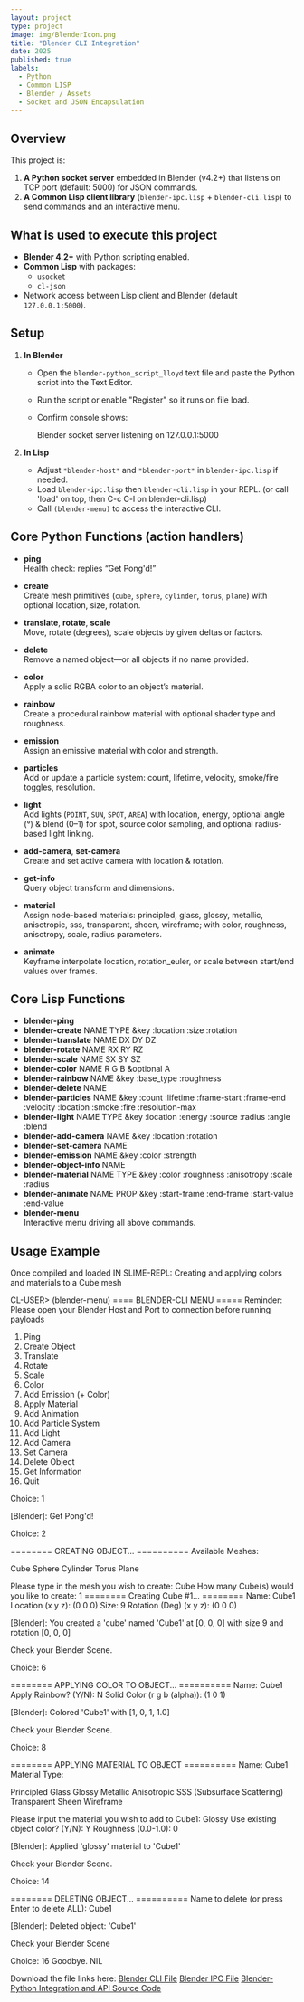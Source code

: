 ```yaml
---
layout: project
type: project
image: img/BlenderIcon.png
title: "Blender CLI Integration"
date: 2025
published: true
labels:
  - Python
  - Common LISP
  - Blender / Assets
  - Socket and JSON Encapsulation
---
```


Overview
--------
This project is:
1. **A Python socket server** embedded in Blender (v4.2+) that listens on TCP port (default: 5000) for JSON commands.
2. **A Common Lisp client library** (`blender-ipc.lisp` + `blender-cli.lisp`) to send commands and an interactive menu.

What is used to execute this project
-------------
- **Blender 4.2+** with Python scripting enabled.
- **Common Lisp** with packages:
  - `usocket`
  - `cl-json`
- Network access between Lisp client and Blender (default `127.0.0.1:5000`).

Setup
-----
1. **In Blender**  
   - Open the `blender-python_script_lloyd` text file and paste the Python script into the Text Editor.  
   - Run the script or enable "Register" so it runs on file load.  
   - Confirm console shows:  
     
     Blender socket server listening on 127.0.0.1:5000
     

2. **In Lisp**  
   - Adjust `*blender-host*` and `*blender-port*` in `blender-ipc.lisp` if needed.  
   - Load `blender-ipc.lisp` then `blender-cli.lisp` in your REPL. (or call 'load' on top, then C-c C-l on blender-cli.lisp)  
   - Call `(blender-menu)` to access the interactive CLI.

Core Python Functions (action handlers)
---------------------------------------
- **ping**  
  Health check: replies “Get Pong'd!”

- **create**  
  Create mesh primitives (`cube`, `sphere`, `cylinder`, `torus`, `plane`) with optional location, size, rotation.

- **translate**, **rotate**, **scale**  
  Move, rotate (degrees), scale objects by given deltas or factors.

- **delete**  
  Remove a named object—or all objects if no name provided.

- **color**  
  Apply a solid RGBA color to an object’s material.

- **rainbow**  
  Create a procedural rainbow material with optional shader type and roughness.

- **emission**  
  Assign an emissive material with color and strength.

- **particles**  
  Add or update a particle system: count, lifetime, velocity, smoke/fire toggles, resolution.

- **light**  
  Add lights (`POINT`, `SUN`, `SPOT`, `AREA`) with location, energy, optional angle (°) & blend (0–1) for spot, source color sampling, and optional radius-based light linking.

- **add-camera**, **set-camera**  
  Create and set active camera with location & rotation.

- **get-info**  
  Query object transform and dimensions.

- **material**  
  Assign node-based materials: principled, glass, glossy, metallic, anisotropic, sss, transparent, sheen, wireframe; with color, roughness, anisotropy, scale, radius parameters.

- **animate**  
  Keyframe interpolate location, rotation_euler, or scale between start/end values over frames.

Core Lisp Functions
-------------------
- **blender-ping**
- **blender-create** NAME TYPE &key :location :size :rotation
- **blender-translate** NAME DX DY DZ
- **blender-rotate** NAME RX RY RZ
- **blender-scale** NAME SX SY SZ
- **blender-color** NAME R G B &optional A
- **blender-rainbow** NAME &key :base_type :roughness
- **blender-delete** NAME
- **blender-particles** NAME &key :count :lifetime :frame-start :frame-end :velocity :location :smoke :fire :resolution-max
- **blender-light** NAME TYPE &key :location :energy :source :radius :angle :blend
- **blender-add-camera** NAME &key :location :rotation
- **blender-set-camera** NAME
- **blender-emission** NAME &key :color :strength
- **blender-object-info** NAME
- **blender-material** NAME TYPE &key :color :roughness :anisotropy :scale :radius
- **blender-animate** NAME PROP &key :start-frame :end-frame :start-value :end-value
- **blender-menu**  
  Interactive menu driving all above commands.

Usage Example
-------------
Once compiled and loaded IN SLIME-REPL: Creating and applying colors and materials to a Cube mesh

CL-USER> (blender-menu)
==== BLENDER-CLI MENU =====
Reminder: Please open your Blender Host and Port to connection before running payloads
1) Ping
2) Create Object
3) Translate
4) Rotate
5) Scale
6) Color
7) Add Emission (+ Color)
8) Apply Material
9) Add Animation
10) Add Particle System
11) Add Light
12) Add Camera
13) Set Camera
14) Delete Object
15) Get Information
16) Quit

Choice: 1

[Blender]:
Get Pong'd!

Choice: 2

======== CREATING OBJECT... ==========
Available Meshes:

Cube
Sphere
Cylinder
Torus
Plane

Please type in the mesh you wish to create: Cube
How many Cube(s) would you like to create: 1
======== Creating Cube #1... ========
Name: Cube1
Location (x y z): (0 0 0)
Size: 9
Rotation (Deg) (x y z): (0 0 0)

[Blender]:
You created a 'cube' named 'Cube1' at [0, 0, 0] with size 9 and rotation [0, 0, 0]

Check your Blender Scene.

Choice: 6

======== APPLYING COLOR TO OBJECT... ==========
Name: Cube1
Apply Rainbow? (Y/N): N
Solid Color (r g b (alpha)): (1 0 1)

[Blender]:
Colored 'Cube1' with [1, 0, 1, 1.0]

Check your Blender Scene.

Choice: 8

======== APPLYING MATERIAL TO OBJECT ==========
Name: Cube1
Material Type:

Principled
Glass
Glossy
Metallic
Anisotropic
SSS (Subsurface Scattering)
Transparent
Sheen
Wireframe

Please input the material you wish to add to Cube1: Glossy
Use existing object color? (Y/N): Y
Roughness (0.0-1.0): 0

[Blender]:
Applied 'glossy' material to 'Cube1'

Check your Blender Scene.

Choice: 14

======== DELETING OBJECT... ==========
Name to delete (or press Enter to delete ALL): Cube1

[Blender]:
Deleted object: 'Cube1'

Check your Blender Scene

Choice: 16
Goodbye.
NIL

Download the file links here:
[Blender CLI File](/assets/files/blender-cli.lisp)
[Blender IPC File](/assets/files/blender-ipc.lisp)
[Blender-Python Integration and API Source Code](/assets/files/blender-python-lloyd.txt)
